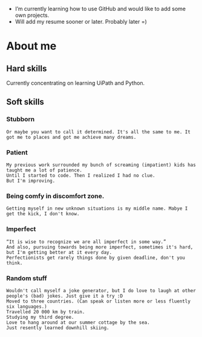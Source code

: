 
- I’m currently learning how to use GitHub and would like to add some own projects.
- Will add my resume sooner or later. Probably later =)



# About me

## Hard skills
  Currently concentrating on learning UiPath and Python. 
  
## Soft skills

  ### Stubborn
    Or maybe you want to call it determined. It's all the same to me. It got me to places and got me achieve many dreams. 
  
 ### Patient
    My previous work surrounded my bunch of screaming (impatient) kids has taught me a lot of patience. 
    Until I started to code. Then I realized I had no clue. 
    But I'm improving.
  
  ### Being comfy in discomfort zone. 
    Getting myself in new unknown situations is my middle name. Mabye I get the kick, I don't know. 
   <!-- You might get the hinch if you get a closer look at MY PATH (Resume). -->

 ### Imperfect
    “It is wise to recognize we are all imperfect in some way.”
    And also, pursuing towards being more imperfect, sometimes it's hard, but I'm getting better at it every day. 
    Perfectionists get rarely things done by given deadline, don't you think. 

 ### Random stuff
    Wouldn't call myself a joke generator, but I do love to laugh at other people's (bad) jokes. Just give it a try :D 
    Moved to three countries. (Can speak or listen more or less fluently six languages.)
    Travelled 20 000 km by train. 
    Studying my third degree.
    Love to hang around at our summer cottage by the sea.
    Just resently learned downhill skiing.
 
